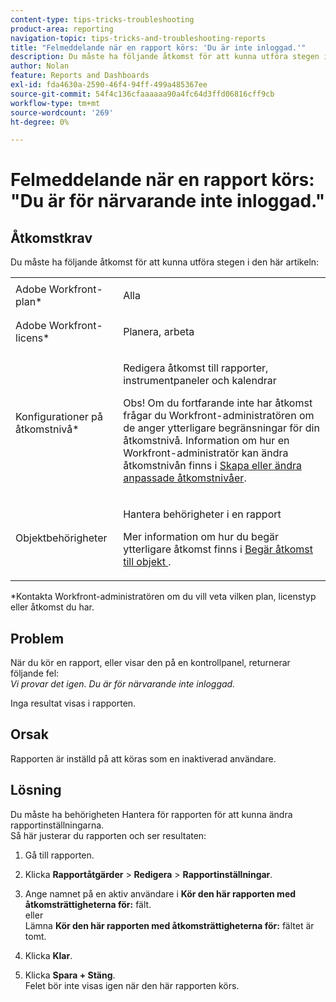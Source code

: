 ```yaml
---
content-type: tips-tricks-troubleshooting
product-area: reporting
navigation-topic: tips-tricks-and-troubleshooting-reports
title: "Felmeddelande när en rapport körs: 'Du är inte inloggad.'"
description: Du måste ha följande åtkomst för att kunna utföra stegen i den här artikeln - REDIGERA ME.
author: Nolan
feature: Reports and Dashboards
exl-id: fda4630a-2590-46f4-94ff-499a485367ee
source-git-commit: 54f4c136cfaaaaaa90a4fc64d3ffd06816cff9cb
workflow-type: tm+mt
source-wordcount: '269'
ht-degree: 0%

---
```


# Felmeddelande när en rapport körs: &quot;Du är för närvarande inte inloggad.&quot;

## Åtkomstkrav

Du måste ha följande åtkomst för att kunna utföra stegen i den här artikeln:

<table style="table-layout:auto"> 
 <col> 
 </col> 
 <col> 
 </col> 
 <tbody> 
  <tr> 
   <td role="rowheader">Adobe Workfront-plan*</td> 
   <td> <p>Alla</p> </td> 
  </tr> 
  <tr> 
   <td role="rowheader">Adobe Workfront-licens*</td> 
   <td> <p>Planera, arbeta</p> </td> 
  </tr> 
  <tr> 
   <td role="rowheader">Konfigurationer på åtkomstnivå*</td> 
   <td> <p>Redigera åtkomst till rapporter, instrumentpaneler och kalendrar</p> <p>Obs! Om du fortfarande inte har åtkomst frågar du Workfront-administratören om de anger ytterligare begränsningar för din åtkomstnivå. Information om hur en Workfront-administratör kan ändra åtkomstnivån finns i <a href="../../../administration-and-setup/add-users/configure-and-grant-access/create-modify-access-levels.md" class="MCXref xref">Skapa eller ändra anpassade åtkomstnivåer</a>.</p> </td> 
  </tr> 
  <tr> 
   <td role="rowheader">Objektbehörigheter</td> 
   <td> <p>Hantera behörigheter i en rapport</p> <p>Mer information om hur du begär ytterligare åtkomst finns i <a href="../../../workfront-basics/grant-and-request-access-to-objects/request-access.md" class="MCXref xref">Begär åtkomst till objekt </a>.</p> </td> 
  </tr> 
 </tbody> 
</table>

&#42;Kontakta Workfront-administratören om du vill veta vilken plan, licenstyp eller åtkomst du har.

## Problem

När du kör en rapport, eller visar den på en kontrollpanel, returnerar följande fel:\
*Vi provar det igen. Du är för närvarande inte inloggad.*

Inga resultat visas i rapporten.

## Orsak

Rapporten är inställd på att köras som en inaktiverad användare.

## Lösning

Du måste ha behörigheten Hantera för rapporten för att kunna ändra rapportinställningarna.\
Så här justerar du rapporten och ser resultaten:

1. Gå till rapporten.
1. Klicka **Rapportåtgärder** > **Redigera** > **Rapportinställningar**.

1. Ange namnet på en aktiv användare i **Kör den här rapporten med åtkomsträttigheterna för:** fält.\
   eller\
   Lämna **Kör den här rapporten med åtkomsträttigheterna för:** fältet är tomt.

1. Klicka **Klar**.
1. Klicka **Spara + Stäng**.\
   Felet bör inte visas igen när den här rapporten körs.
